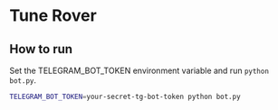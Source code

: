 # Tune Rover

## How to run
Set the TELEGRAM_BOT_TOKEN environment variable and run `python bot.py`.
```bash
TELEGRAM_BOT_TOKEN=your-secret-tg-bot-token python bot.py
```

